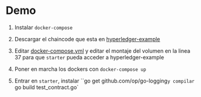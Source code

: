 
# Demo

1. Instalar `docker-compose`
2. Descargar el chaincode que esta en [hyperledger-example](https://github.com/elmendalerenda/Hyperledger-Example)
3. Editar [docker-compose.yml](https://github.com/elmendalerenda/bitcoin_meetup-sushi_loves_blockchain/blob/master/demo/docker-compose.yml) y editar el montaje del volumen en la linea 37 para que `starter` pueda acceder a hyperledger-example

4. Poner en marcha los dockers con `docker-compose up`
5. Entrar en `starter`, instalar ``go get github.com/op/go-logging`y compilar `go build test_contract.go`

